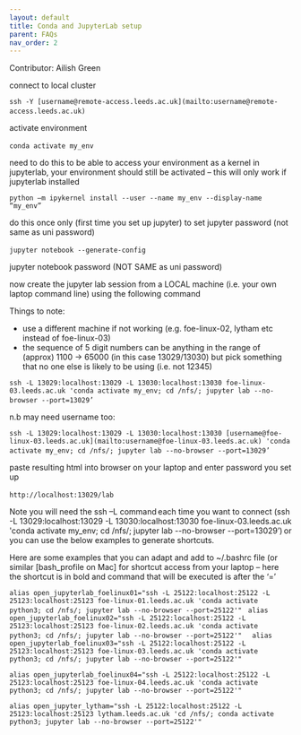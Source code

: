 ```yaml
---
layout: default
title: Conda and JupyterLab setup
parent: FAQs
nav_order: 2
---
```


Contributor: Ailish Green

connect to local cluster  

`ssh -Y [username@remote-access.leeds.ac.uk](mailto:username@remote-access.leeds.ac.uk) `  

activate environment  

`conda activate my_env`   

need to do this to be able to access your environment as a kernel in jupyterlab, your environment should still be activated – this will only work if jupyterlab installed  

`python –m ipykernel install --user --name my_env --display-name “my_env”`

do this once only (first time you set up jupyter) to set jupyter password (not same as uni password)  

`jupyter notebook --generate-config`   

jupyter notebook password (NOT SAME as uni password)  

now create the jupyter lab session from a LOCAL machine (i.e. your own laptop command line) using the following command    

Things to note:
- use a different machine if not working (e.g. foe-linux-02, lytham etc instead of foe-linux-03) 
- the sequence of 5 digit numbers can be anything in the range of (approx) 1100 -> 65000 (in this case 13029/13030) but pick something that no one else is likely to be using (i.e. not 12345)   

`ssh -L 13029:localhost:13029 -L 13030:localhost:13030 foe-linux-03.leeds.ac.uk 'conda activate my_env; cd /nfs/; jupyter lab --no-browser --port=13029’`     

n.b may need username too:  

`ssh -L 13029:localhost:13029 -L 13030:localhost:13030 [username@foe-linux-03.leeds.ac.uk](mailto:username@foe-linux-03.leeds.ac.uk) 'conda activate my_env; cd /nfs/; jupyter lab --no-browser --port=13029’`     

paste resulting html into browser on your laptop and enter password you set up  

`http://localhost:13029/lab`   

Note you will need the ssh –L command each time you want to connect (ssh -L 13029:localhost:13029 -L 13030:localhost:13030 foe-linux-03.leeds.ac.uk 'conda activate my_env; cd /nfs/; jupyter lab --no-browser --port=13029’) or you can use the below examples to generate shortcuts.    

Here are some examples that you can adapt and add to ~/.bashrc file (or similar [bash_profile on Mac] for shortcut access from your laptop – here the shortcut is in bold and command that will be executed is after the ‘=’  

`alias open_jupyterlab_foelinux01="ssh -L 25122:localhost:25122 -L 25123:localhost:25123 foe-linux-01.leeds.ac.uk 'conda activate python3; cd /nfs/; jupyter lab --no-browser --port=25122'" `
`alias open_jupyterlab_foelinux02="ssh -L 25122:localhost:25122 -L 25123:localhost:25123 foe-linux-02.leeds.ac.uk 'conda activate python3; cd /nfs/; jupyter lab --no-browser --port=25122'"  `
`alias open_jupyterlab_foelinux03="ssh -L 25122:localhost:25122 -L 25123:localhost:25123 foe-linux-03.leeds.ac.uk 'conda activate python3; cd /nfs/; jupyter lab --no-browser --port=25122'"   `

`alias open_jupyterlab_foelinux04="ssh -L 25122:localhost:25122 -L 25123:localhost:25123 foe-linux-04.leeds.ac.uk 'conda activate python3; cd /nfs/; jupyter lab --no-browser --port=25122'"   `

`alias open_jupyter_lytham="ssh -L 25122:localhost:25122 -L 25123:localhost:25123 lytham.leeds.ac.uk 'cd /nfs/; conda activate python3; jupyter lab --no-browser --port=25122'"`
